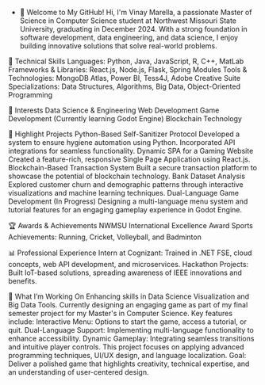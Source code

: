 - 👋 Welcome to My GitHub!
Hi, I'm Vinay Marella, a passionate Master of Science in Computer Science student at Northwest Missouri State University, graduating in December 2024. With a strong foundation in software development, data engineering, and data science, I enjoy building innovative solutions that solve real-world problems.

🚀 Technical Skills
    Languages: Python, Java, JavaScript, R, C++, MatLab
    Frameworks & Libraries: React.js, Node.js, Flask, Spring Modules
    Tools & Technologies: MongoDB Atlas, Power BI, Tess4J, Adobe Creative Suite
    Specializations: Data Structures, Algorithms, Big Data, Object-Oriented Programming
    
🔬 Interests
    Data Science & Engineering
    Web Development
    Game Development (Currently learning Godot Engine)
    Blockchain Technology
    
🌟 Highlight Projects
    Python-Based Self-Sanitizer Protocol
        Developed a system to ensure hygiene automation using Python.
        Incorporated API integrations for seamless functionality.
    Dynamic SPA for a Gaming Website
        Created a feature-rich, responsive Single Page Application using React.js.
    Blockchain-Based Transaction System
        Built a secure transaction platform to showcase the potential of blockchain technology.
    Bank Dataset Analysis
        Explored customer churn and demographic patterns through interactive visualizations and machine learning techniques.
    Dual-Language Game Development (In Progress)
        Designing a multi-language menu system and tutorial features for an engaging gameplay experience in Godot Engine.

🏆 Awards & Achievements
    NWMSU International Excellence Award
    Sports Achievements: Running, Cricket, Volleyball, and Badminton
    
📊 Professional Experience
    Intern at Cognizant: Trained in .NET FSE, cloud concepts, web API development, and microservices.
    Hackathon Projects: Built IoT-based solutions, spreading awareness of IEEE innovations and benefits.

🌱 What I’m Working On
    Enhancing skills in Data Science Visualization and Big Data Tools.
Currently designing an engaging game as part of my final semester project for my Master's in Computer Science.
Key features include:
    Interactive Menu: Options to start the game, access a tutorial, or quit.
    Dual-Language Support: Implementing multi-language functionality to enhance accessibility.
    Dynamic Gameplay: Integrating seamless transitions and intuitive player controls.
This project focuses on applying advanced programming techniques, UI/UX design, and language localization.
Goal: Deliver a polished game that highlights creativity, technical expertise, and an understanding of user-centered design.
